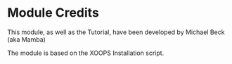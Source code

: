 # Module Credits

This module, as well as the Tutorial, have been developed by Michael Beck \(aka Mamba\)

The module is based on the XOOPS Installation script.

